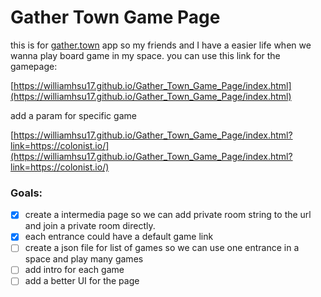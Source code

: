 # Gather Town Game Page
this is for [gather.town](https://gather.town/) app so my friends and I have a easier life when we wanna play board game in my space.
you can use this link for the gamepage:

[https://williamhsu17.github.io/Gather_Town_Game_Page/index.html](https://williamhsu17.github.io/Gather_Town_Game_Page/index.html)

add a param for specific game

[https://williamhsu17.github.io/Gather_Town_Game_Page/index.html?link=https://colonist.io/](https://williamhsu17.github.io/Gather_Town_Game_Page/index.html?link=https://colonist.io/)

### Goals:
- [x] create a intermedia page so we can add private room string to the url and join a private room directly.
- [x] each entrance could have a default game link
- [ ] create a json file for list of games so we can use one entrance in a space and play many games
- [ ] add intro for each game
- [ ] add a better UI for the page

